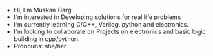 - Hi, I’m Muskan Garg
- I’m interested in Developing solutions for real life problems
- I’m currently learning C/C++, Verilog, python and electronics.
- I’m looking to collaborate on Projects on electronics and basic logic building in cpp/python.
- Pronouns: she/her 

<!---
MuskanGarg1227/MuskanGarg1227 is a ✨ special ✨ repository because its `README.md` (this file) appears on your GitHub profile.
You can click the Preview link to take a look at your changes.
--->
